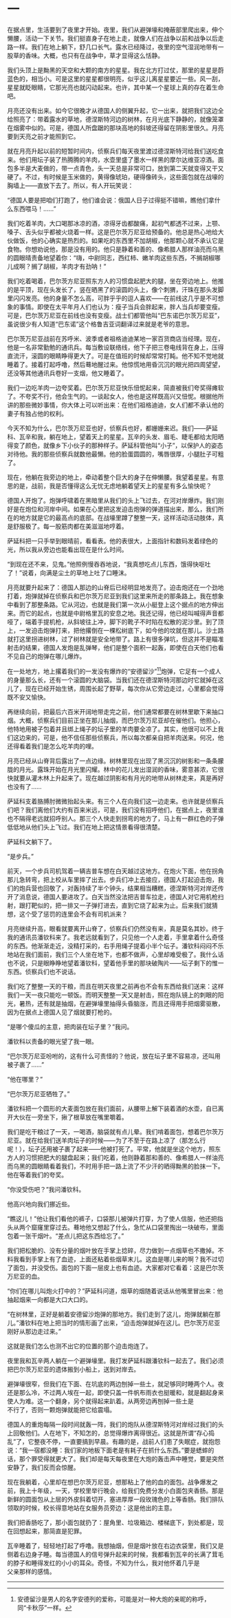 # 一

在据点里，生活要到了夜里才开始。夜里，我们从避弹壕和掩蔽部里爬出来，伸个懒腰，活动一下关节。我们挺直身子在地上走，就像人们在战争以前和战争以后走路一样。我们在地上躺下，舒几口长气。露水已经降过，夜里的空气湿润地带有一股草的香味。大概，也只有在战争中，草才显得这么恬静。

我们头顶上是黝黑的天空和大颗的南方的星星。我在北方打过仗，那里的星星是蔚蓝色的，相当小。可是这里的星星都很明亮，似乎这儿离星星要近一些。风一刮，星星就眨眼睛，它那光亮也就闪动起来。也许，其中某一个星球上真的存在着生命吧。

月亮还没有出来。如今它很晚才从德国人的侧翼升起，它一出来，就把我们这边全给照亮了：带着露水的草地，德涅斯特河边的树林，在月光底下静静的，就像笼罩在烟雾中似的。可是，德国人所盘踞的那块高地的斜坡还得留在阴影里很久。月亮要到天亮之前才能照到它。

就在月亮升起以前的短暂时间内，侦察兵们每天夜里渡过德涅斯特河给我们送吃食来。他们用坛子装了热腾腾的羊肉，水壶里盛了墨水一样黑的摩尔达维亚凉酒。面包多半是大麦做的，带一点青色，头一天总是非常可口，放到第二天就变得又干又硬了。不过，有时候是玉米做的，黄得像琥珀，硬得像砖头，这些面包就在战壕的胸墙上——直放下去了。所以，有人开玩笑说：

“德国人要是把咱们打跑了，他们谁会说：俄国人日子过得挺不错嘛，瞧他们拿什么东西喂马！……”

我们吃着羊肉，大口喝那冰凉的酒，凉得牙齿都酸痛，起初气都透不过来，上颚、嗓子、舌头似乎都被火烧着一样。这是巴尔茨万尼亚给预备的。他总是热心地给大伙做饭，他的心确实是热烈的。如果吃的东西里不加胡椒，他那颗心就不承认它是食物。你想劝说他，那是没有用的。他只是静着和善的、像希腊人那样油亮而乌黑的圆眼晴责备地望着你：“嗨，中尉同志，西红柿、嫩羊肉这些东西，不搁胡椒哪儿成啊？搁了胡椒，羊肉才有劲呐！”

我们吃着喝着，巴尔茨方尼亚照东方人的习惯盘起肥大的腿，坐在旁边地上。他推的是平顶，现在头发长了，竖在晒黑了的滚圆的头上，像个刺猬，汗珠在那头发脚里闪闪发亮。他的身量不怎么高，可胖乎乎的逗人喜欢——在前线这几乎是不可想象的事情。即使在太平年月人们也认为：瘦子当兵会胖起来，胖人当兵却要变瘦。可是，巴尔茨万尼亚在前线也没有变瘦。战士们都管他叫“巴东诺巴尔茨万尼亚”，虽说很少有人知道“巴东诺”这个格鲁吉亚词翻译过来就是老爷的意思。

巴尔茨万尼亚战前在苏呼米、波季或者祖格迪迪某地一家百货商店当经理。现在，他是一名非常勤勉的通讯兵。每当敷设联络线，他下子把三卷电线背在身上，压得直流汗，滚圆的眼睛睁得更大了。可是在值班的时候却常常打盹。他不知不觉地就睡着了。接着打起呼噜，然后蓦地醒过来。他惊慌地用昏沉沉的眼光把四周望望，还没等其他通讯兵卷好一支烟，他又睡着了。

我们一边吃羊肉一边夸奖着。巴尔茨万尼亚快乐忸怩起来，简直被我们夸奖得瘫软了。不夸奖不行，他会生气的。一谈起女人，他也是这样既高兴又忸怩。根据他所讲的那些微妙事情，你大体上可以听出来：在他们祖格迪迪，女人们都不承认他的妻子有独占他的权利。

今天不知为什么，巴尔茨万尼亚也好，侦察兵也好，都姗姗来迟。我们——萨延科、瓦辛和我，躺在地上，望着天上的星星。瓦辛的头发、眉毛、睫毛都给太阳晒得变了颜色，就像乡下小伙子的那种样子。萨延科管他叫“小子”，以保护人的姿态对待他。我的那些侦察兵就数他最懒。他的脸蛋圆圆的，嘴唇很厚，小腿肚子可粗了。

现在，他躺在我旁边的地上，牵动着整个巨大的身子在伸懒腰。我望着星星。有意思的是，战前，我是否懂得这么无忧无虑地躺着望天上的星星有多么愉快呢？

德国人开炮了。炮弹呼啸着在黑暗里从我们的头上飞过去，在河对岸爆炸。我们刚好是在炮位和河岸中间。如果在心里把这发迫击炮弹的弹道描出来，那么，我们所在的地方就是它的最高点的底部。在战壕里蹲了整整一天，这样活动活动肢体，真是舒服极了。每一股筋肉都在美滋滋地哼着。

萨延科把一只手举到眼晴前，看看表。他的表很大，上面指针和数码发着绿色的光，所以我从旁边也能看出现在是什么时间。

“到现在还不来，见鬼。”他照例慢吞吞地说，“我真想吃点儿东西，饿得快呕吐了！”说着，向满是尘土的草地上吐了口睡沫。

月亮就要升起来了：德国人那边的山脊后已经明显地发亮了。迫击炮还在一个劲地打着，炮弹就掉在侦察兵和巴尔茨万尼亚到我们这里来所走的那条路上。我在想象中看到了那整条路。它从河边，也就是我们第一次从小艇登上这个据点的地方伸出来。而它的起点，也就是中尉格里瓦的安息之地。我还记得，他已经叫喊得声音都哑了，端着手提机枪，从斜坡往上冲，脚下的靴子不时陷在松散的泥沙里。到了顶上，一发迫击炮弹打来，把他撂倒在一棵松树底下，如今他的坟就在那儿。沙土路就打这里拐进树林，过了树林就是安全地带了。路上有很多弹坑，但这并不是瞄准射击的结果，德国人发炮是乱弹琴，他们是整个面积一起轰，即使在白天他们也看不见自己的炮弹在哪儿爆炸。

在一处地方，地上撂着我们的一发没有爆炸的“安德留沙”[<sup>1</sup>](#user-content-fn-1)[^1]炮弹，它足有一个成人的身量那么长，还有一个滚圆的大脑袋。当我们还在德涅斯特河那边时它就掉在这儿了，现在已经开始生锈，周围长起了野草，每次你从它旁边走过，心里都会觉得既不安又愉快。

再继续向前，把最后六百米开阔地带走完之前，他们通常都要在树林里歇下来抽口烟。大概，侦察兵们目前正坐在那儿抽烟，而巴尔茨万尼亚却在催他们。他担心，他特地用被子包着并且绑上绳子的坛子里的羊肉要全凉了。其实，他很可以不上我们这边来的，可是，他不信任那些侦察兵，所以每次都亲自把羊肉送来。何况，他还得看着我们是怎么吃羊肉的哩。

月亮已经从山脊背后露出了一点边缘。树林里现在出现了黑沉沉的树影和一条条朦胧的月光。露珠开始在月光里闪耀。林中的花儿发出湿润的香味，雾意甚浓，它很快就要从灌木林上升起来了。现在越过阴影和有月光的地带从树林走来，真是再好也没有了……

萨延科支着胳膊肘微微抬起头来。有三个人在向我们这一边走来。也许就是侦察兵们吧？我们离他们大约有百来米远，可是，我们没有招呼他们，在据点上，夜里谁也不隔得老远就招呼别人。那三个人快走到拐弯的地方了，马上有一群红色的子弹低低地从他们头上飞过。我们在地上把这情景看得很清楚。

萨延科文躺下了。

“是步兵。”

前天，一个步兵司机驾着一辆吉普车想在白天越过这地方。在炮火下面，他在拐角那儿急转弯，把上校从车里摔了出去。步兵们冲上去接应，德国人打起迫击炮，我们的炮兵营也回敬了，对轰持续了半个钟头，结果相当糟糕，德涅斯特河对岸还传开了消息说，德国人要进攻了。白天当然没法把吉普车拉走，德国人对它用机枪扫射，跟打靶似的，把一排又一子弹打进去，直到它烧了起来为止。后来我们就猜想，这个受了惩罚的连里会不会有司机派来？

月亮继续升高，眼看就要离开山脊了，侦察兵们仍然没有来，真是莫名其妙。终于我的通讯员潘钦科来了。我老远就看到了，只见他一个人走着，手里拿着什么奇怪的东西。他渐渐走近，没精打采的，右手用绳子提着小半个坛子。潘钦科闷闷不乐地站在我们面前，我们三个人坐在地下，也都不做声，心里却难受极了。我什么话也不说，只是眼睁睁地望着潘钦科，望着他手里的那块破陶片——坛子剩下的惟一东西。侦察兵们也不说话。

我们吃了整整一天的干粮，而且在明天夜里之前再也不会有东西给我们送来：这样我们一天一夜只能吃一顿饭。而明天整整一天又是射击，照在炮队镜上的刺眼的阳光，暑热，还有就是抽烟，在避弹壕里抽得头昏脑涨，而且还得用手把烟雾驱散，因为在据点上德国人见了烟就要打枪的。

“是哪个傻瓜的主意，把肉装在坛子里？”我问。

潘钦科以责备的眼光望了我一眼。

“巴尔茨万尼亚吩咐的，这有什么可责怪的？他说，放在坛子里不容易凉，还叫用被子裹了……”

“他在哪里？”

“巴尔茨万尼亚牺牲了。”

潘钦科把一个圆形的大麦面包放在我们面前，从腰带上解下装着酒的水壶，自已离开大伙在一旁坐下，揪了根草放在嘴里嚼着。

我们是吃干粮过了一天，一喝酒，脑袋就有点儿晕。我们啃着面包，想着巴尔茨万尼亚。就在给我们送羊肉坛子的时候——为了不至于在路上凉了（那怎么行呢！），坛子还用被子裹了起来——他被打死了。平常，他就是坐这个地方，照东方人的习惯把肥大的腿盘起来；我们吃着，他则静着那和善的、像希腊人一样油亮而乌黑的圆眼睛看着我们，不时用手把一路上流了不少汗的晒得黝黑的脸抹一下。他在等着我们的夸奖。

“你没受伤吧？”我问潘钦科。

他高兴地向我们挪近些。

“瞧这儿！”他让我们看他的裤子，口袋那儿被弹片打穿，为了使人信服，他还把指头从两个窟窿里穿过去。蓦地他又想起了什么，急忙从口袋里掏出一块破布，里面包着一张干烟叶。“差点儿把这东西给忘了。”

我们把松脆的、没有分量的烟叶放在手掌上捻碎，尽力做到一点烟草也不撒掉。不料我看到手掌上有了血迹，上面还粘着些烟草末儿。这血是哪儿来的啊？我不过切了面包，并没受伤。面包的下面一层皮上也有血迹。大家都对它看着：这是巴尔茨万尼亚的血。

“你们在哪儿叫炮火打中的？”萨延科问道，烟草的烟随着说话从他嘴里冒出来：他抽起烟来一向都是大口大口的。

“在树林里，正好是躺着安德留沙炮弹的那地方。我们走到了这儿，炮弹就躺在那儿。”潘钦科在地上把当时的情形画了出来，“迫击炮弹就掉在这儿。巴尔茨万尼亚刚好从那边走过来。”

这就是我们怎么也测不出它的位置的那个迫击炮连了。

夜里我和瓦辛两人躺在一个避弹壕里。我打发萨延科跟潘钦科一起去了。我们必须把巴尔茨万尼亚的遗体搬到小船上，送到对岸去。

避弹壕很窄，但我们在下面、在坑底的两边刨掉一些土，就足够同时睡两个人。夜还是那么冷，不过两人埃在一起，即使只盖一件帆布雨衣也挺暖和，就是翻起身来使人为难。这一个翻身，另个就得起来趴着。从两旁边再刨掉一些土是\
不行了，否则一颗炮弹就能把它给震塌。

德国人的重炮每隔一段时间就轰一阵，我们的炮队从德涅斯特河对岸经过我们的头上回敬他们。人在地下，不知怎的，总觉得爆炸离得很近。这就是所谓“存心捣乱”了，它整夜不停，一直要搞到早晨。有趣的是，战前人们患了失眠症，就抱怨说：“我一宿都没睡：我们家的地板下面老是有耗子在抓什么东西。”要是蟋蟀的话，那个罪受得就更大了。我们却是每天每夜里在大炮的轰击声中睡觉，要是突然安静了，我们反而会惊醒。

现在我躺着，心里却在想巴尔茨万尼亚，想那粘上了他的血的面包。战争爆发之前，我上十年级，一天，学校里举行晚会，给我们免费分发小白面包夹香肠。那是新鲜的圆面包从上层的外皮斜着切开，塞进厚厚一段玫瑰色的上等香肠。我们排队领取的时候，校长得意地站在女服务员旁边：这是他出的主意。

我们把香肠吃了，那小面包就扔了：屋角里、垃圾箱边、楼梯底下，到处都是，现在回想起来，那简直是犯罪。

瓦辛睡着了，轻轻地打起了呼噜。我想抽烟，但是烟叶放在右边衣袋里，我们又是侧着右边身子睡。每当德国人的信号弹升起来的时候，我都看到瓦辛的长满了茸毛的脖子和睡得发红的小小的耳朵。奇怪，不知为什么，我对他怀着几乎是\
父亲那样的感情。

***

[^1]: 安德留沙是男人的名字安德列的爱称，可能是对一种大炮的亲昵的称呼，同“卡秋莎”一样。
